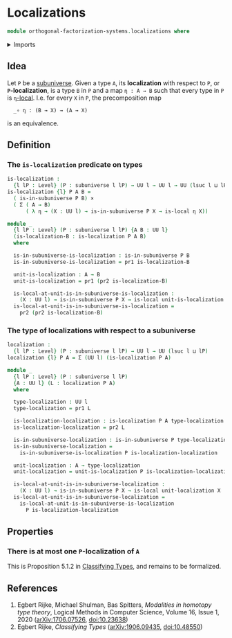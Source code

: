 # Localizations

```agda
module orthogonal-factorization-systems.localizations where
```

<details><summary>Imports</summary>

```agda
open import foundation.action-on-identifications-functions
open import foundation.dependent-pair-types
open import foundation.cartesian-product-types
open import foundation.equivalences
open import foundation.function-types
open import foundation.type-arithmetic-dependent-function-types
open import foundation.type-arithmetic-unit-type
open import foundation.unit-type
open import foundation.subuniverses
open import foundation.universal-property-empty-type
open import foundation.universe-levels

open import orthogonal-factorization-systems.local-types
open import foundation.contractible-maps
open import foundation.contractible-types
open import foundation.empty-types
open import foundation.function-extensionality
open import foundation.functoriality-dependent-function-types
open import foundation.identity-types
open import foundation.propositions
open import foundation.retractions
open import foundation.sections
```

</details>

## Idea

Let `P` be a [subuniverse](foundation.subuniverses.md). Given a type `A`, its
**localization** with respect to `P`, or **`P`-localization**, is a type `B` in
`P` and a map `η : A → B` such that every type in `P` is
`η`[-local](orthogonal-factorization-systems.local-types.md). I.e. for every `X`
in `P`, the precomposition map

```text
  _∘ η : (B → X) → (A → X)
```

is an equivalence.

## Definition

### The `is-localization` predicate on types

```agda
is-localization :
  {l lP : Level} (P : subuniverse l lP) → UU l → UU l → UU (lsuc l ⊔ lP)
is-localization {l} P A B =
  ( is-in-subuniverse P B) ×
  ( Σ ( A → B)
      ( λ η → (X : UU l) → is-in-subuniverse P X → is-local η X))
```

```agda
module _
  {l lP : Level} (P : subuniverse l lP) {A B : UU l}
  (is-localization-B : is-localization P A B)
  where

  is-in-subuniverse-is-localization : is-in-subuniverse P B
  is-in-subuniverse-is-localization = pr1 is-localization-B

  unit-is-localization : A → B
  unit-is-localization = pr1 (pr2 is-localization-B)

  is-local-at-unit-is-in-subuniverse-is-localization :
    (X : UU l) → is-in-subuniverse P X → is-local unit-is-localization X
  is-local-at-unit-is-in-subuniverse-is-localization =
    pr2 (pr2 is-localization-B)
```

### The type of localizations with respect to a subuniverse

```agda
localization :
  {l lP : Level} (P : subuniverse l lP) → UU l → UU (lsuc l ⊔ lP)
localization {l} P A = Σ (UU l) (is-localization P A)
```

```agda
module _
  {l lP : Level} (P : subuniverse l lP)
  {A : UU l} (L : localization P A)
  where

  type-localization : UU l
  type-localization = pr1 L

  is-localization-localization : is-localization P A type-localization
  is-localization-localization = pr2 L

  is-in-subuniverse-localization : is-in-subuniverse P type-localization
  is-in-subuniverse-localization =
    is-in-subuniverse-is-localization P is-localization-localization

  unit-localization : A → type-localization
  unit-localization = unit-is-localization P is-localization-localization

  is-local-at-unit-is-in-subuniverse-localization :
    (X : UU l) → is-in-subuniverse P X → is-local unit-localization X
  is-local-at-unit-is-in-subuniverse-localization =
    is-local-at-unit-is-in-subuniverse-is-localization
      P is-localization-localization
```

## Properties

### There is at most one `P`-localization of `A`

This is Proposition 5.1.2 in [Classifying Types](#classifying-types), and
remains to be formalized.

## References

1. Egbert Rijke, Michael Shulman, Bas Spitters, _Modalities in homotopy type
   theory_, Logical Methods in Computer Science, Volume 16, Issue 1, 2020
   ([arXiv:1706.07526](https://arxiv.org/abs/1706.07526),
   [doi:10.23638](https://doi.org/10.23638/LMCS-16%281%3A2%292020))
2. <a name="classifying-types"></a>Egbert Rijke, _Classifying Types_
   ([arXiv:1906.09435](https://arxiv.org/abs/1906.09435),
   [doi:10.48550](https://doi.org/10.48550/arXiv.1906.09435))
